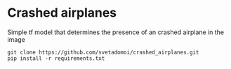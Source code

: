 # Crashed airplanes

Simple tf model that determines the presence of an crashed airplane in the image 

```
git clone https://github.com/svetadomoi/crashed_airplanes.git
pip install -r requirements.txt
```
